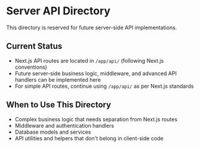 # Server API Directory

This directory is reserved for future server-side API implementations.

## Current Status
- Next.js API routes are located in `/app/api/` (following Next.js conventions)
- Future server-side business logic, middleware, and advanced API handlers can be implemented here
- For simple API routes, continue using `/app/api/` as per Next.js standards

## When to Use This Directory
- Complex business logic that needs separation from Next.js routes
- Middleware and authentication handlers
- Database models and services
- API utilities and helpers that don't belong in client-side code